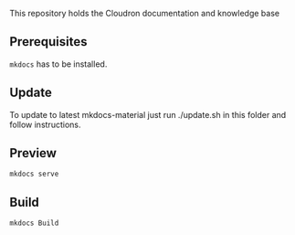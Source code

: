 This repository holds the Cloudron documentation and knowledge base

## Prerequisites

`mkdocs` has to be installed.

## Update

To update to latest mkdocs-material just run ./update.sh in this folder and follow instructions.

## Preview

```
mkdocs serve
```

## Build

```
mkdocs Build
````
